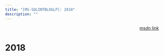 ```yaml
---
title: "[MS-SQLINTBLOGLP]: 2018"
description: ""
---
```


<p align="right"><a href="https://msdn.microsoft.com/en-us/library/a7511e7f-928d-40fd-adf1-3a4d66e10e09">msdn link</a></p>
 <h1 class="heading">2018</h1>
